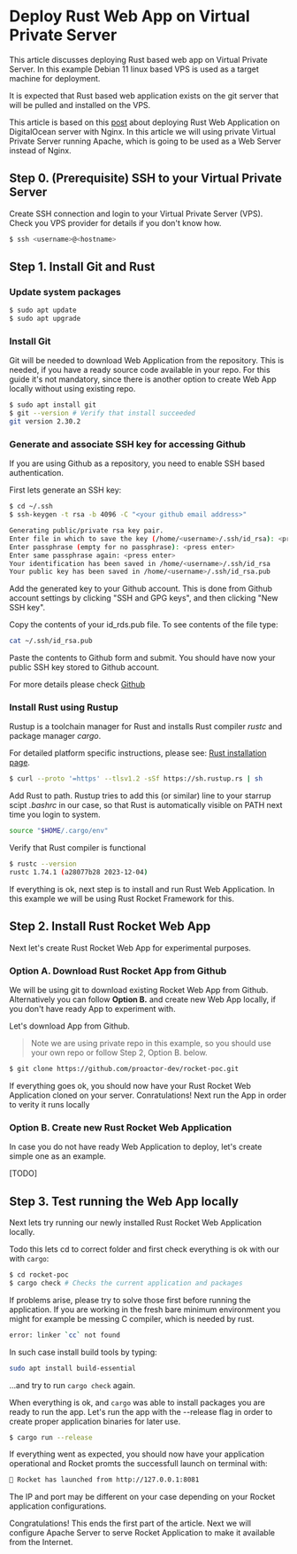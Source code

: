 # Deploy Rust Web App on Virtual Private Server

This article discusses deploying Rust based web app on Virtual Private Server. In this example Debian 11 linux based VPS is used as a target machine for deployment.

It is expected that Rust based web application exists on the git server that will be pulled and installed on the VPS.

This article is based on this [post](https://steadylearner.medium.com/how-to-deploy-rust-web-application-8c0e81394bd5) about deploying Rust Web Application on DigitalOcean server with Nginx. In this article we will using private Virtual Private Server running Apache, which is going to be used as a Web Server instead of Nginx.

## Step 0. (Prerequisite) SSH to your Virtual Private Server
Create SSH connection and login to your Virtual Private Server (VPS). Check you VPS provider for details if you don't know how.
```sh
$ ssh <username>@<hostname>
```

## Step 1. Install Git and Rust

### Update system packages
```sh
$ sudo apt update
$ sudo apt upgrade
```

### Install Git
Git will be needed to download Web Application from the repository. This is needed, if you have a ready source code available in your repo. For this guide it's not mandatory, since there is another option to create Web App locally without using existing repo.
```sh
$ sudo apt install git
$ git --version # Verify that install succeeded
git version 2.30.2
```
### Generate and associate SSH key for accessing Github
If you are using Github as a repository, you need to enable SSH based authentication.

First lets generate an SSH key:
```sh
$ cd ~/.ssh
$ ssh-keygen -t rsa -b 4096 -C "<your github email address>"

Generating public/private rsa key pair.
Enter file in which to save the key (/home/<username>/.ssh/id_rsa): <press enter>
Enter passphrase (empty for no passphrase): <press enter>
Enter same passphrase again: <press enter>
Your identification has been saved in /home/<username>/.ssh/id_rsa
Your public key has been saved in /home/<username>/.ssh/id_rsa.pub
```
Add the generated key to your Github account. This is done from Github account settings by clicking "SSH and GPG keys", and then clicking "New SSH key".

Copy the contents of your id_rds.pub file. To see contents of the file type:
```sh
cat ~/.ssh/id_rsa.pub
```
Paste the contents to Github form and submit. You should have now your public SSH key stored to Github account.

For more details please check [Github](https://docs.github.com/en/authentication/connecting-to-github-with-ssh/adding-a-new-ssh-key-to-your-github-account)

### Install Rust using Rustup

Rustup is a toolchain manager for Rust and installs Rust compiler _rustc_ and package manager _cargo_.

For detailed platform specific instructions, please see: [Rust installation page](https://www.rust-lang.org/tools/install).
```sh
$ curl --proto '=https' --tlsv1.2 -sSf https://sh.rustup.rs | sh
```

Add Rust to path. Rustup tries to add this (or similar) line to your starrup scipt _.bashrc_ in our case, so that Rust is automatically visible on PATH next time you login to system.
```sh
source "$HOME/.cargo/env"
```

Verify that Rust compiler is functional
```sh
$ rustc --version
rustc 1.74.1 (a28077b28 2023-12-04)
```

If everything is ok, next step is to install and run Rust Web Application. In this example we will be using Rust Rocket Framework for this.

## Step 2. Install Rust Rocket Web App

Next let's create Rust Rocket Web App for experimental purposes.

### Option A. Download Rust Rocket App from Github
We will be using git to download existing Rocket Web App from Github. Alternatively you can follow **Option B.** and create new Web App locally, if you don't have ready App to experiment with.

Let's download App from Github.
>Note we are using private repo in this example, so you should use your own repo or follow Step 2, Option B. below.
```sh
$ git clone https://github.com/proactor-dev/rocket-poc.git
```
If everything goes ok, you should now have your Rust Rocket Web Application cloned on your server. Conratulations! Next run the App in order to verity it runs locally

### Option B. Create new Rust Rocket Web Application
In case you do not have ready Web Application to deploy, let's create simple one as an example.

[TODO]

## Step 3. Test running the Web App locally
Next lets try running our newly installed Rust Rocket Web Application locally.

Todo this lets cd to correct folder and first check everything is ok with our with `cargo`:
```sh
$ cd rocket-poc
$ cargo check # Checks the current application and packages
```
If problems arise, please try to solve those first before running the application. If you are working in the fresh bare minimum environment you might for example be messing C compiler, which is needed by rust.
```sh
error: linker `cc` not found
```
In such case install build tools by typing:
```sh
sudo apt install build-essential
```
...and try to run `cargo check` again.

When everything is ok, and `cargo` was able to install packages you are ready to run the app. Let's run the app with the --release flag in order to create proper application binaries for later use.
```sh
$ cargo run --release
```
If everything went as expected, you should now have your application operational and Rocket promts the successfull launch on terminal with:
```sh
🚀 Rocket has launched from http://127.0.0.1:8081
```
The IP and port may be different on your case depending on your Rocket application configurations.

Congratulations! This ends the first part of the article. Next we will configure Apache Server to serve Rocket Application to make it available from the Internet.